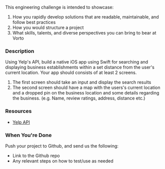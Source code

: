 This engineering challenge is intended to showcase:
1. How you rapidly develop solutions that are readable, maintainable, and follow best practices
2. How you would structure a project
3. What skills, talents, and diverse perspectives you can bring to bear at Vorto
### Description
Using Yelp's API, build a native iOS app using Swift for searching and displaying business establishments within a set distance from the user's current location.
Your app should consists of at least 2 screens.
1. The first screen should take an input and display the search results
2. The second screen should have a map with the users's current location and a dropped pin on the business location and some details regarding the business. (e.g. Name, review ratings, address, distance etc.)
### Resources
- [Yelp API](https://www.yelp.com/developers/documentation/v3/get_started)
### When You're Done
Push your project to Github, and send us the following:
* Link to the Github repo
* Any relevant steps on how to test/use as needed